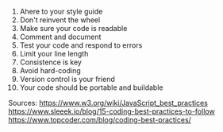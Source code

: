 1. Ahere to your style guide
2. Don't reinvent the wheel
3. Make sure your code is readable
4. Comment and document
5. Test your code and respond to errors
6. Limit your line length
7. Consistence is key
8. Avoid hard-coding
9. Version control is your friend
10. Your code should be portable and buildable

Sources: https://www.w3.org/wiki/JavaScript_best_practices
https://www.sleeek.io/blog/15-coding-best-practices-to-follow
https://www.topcoder.com/blog/coding-best-practices/